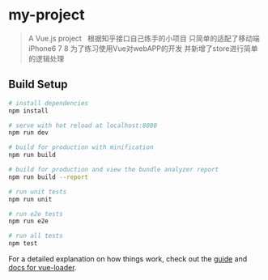 # my-project

> A Vue.js project   根据知乎接口自己练手的小项目 只简单的适配了移动端 iPhone6 7 8 为了练习使用Vue对webAPP的开发
并新增了store进行简单的逻辑处理

## Build Setup

``` bash
# install dependencies
npm install

# serve with hot reload at localhost:8080
npm run dev

# build for production with minification
npm run build

# build for production and view the bundle analyzer report
npm run build --report

# run unit tests
npm run unit

# run e2e tests
npm run e2e

# run all tests
npm test
```

For a detailed explanation on how things work, check out the [guide](http://vuejs-templates.github.io/webpack/) and [docs for vue-loader](http://vuejs.github.io/vue-loader).
